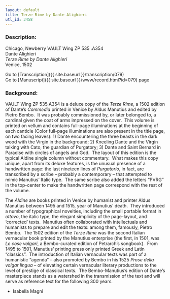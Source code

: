 ```yaml
---
layout: default
title: Terze Rime by Dante Alighieri
utl_id: 3458
---
```


###  Description:

Chicago, Newberry VAULT Wing ZP 535 .A354<br>
Dante Alighieri<br>
_Terze Rime by Dante Alighieri_<br>
Venice, 1502

Go to [Transcription]({{ site.baseurl }}/transcription/079)<br>
Go to [Manuscript]({{ site.baseurl }}/www/record.html?id=079) page 

###  Background:

VAULT Wing ZP 535.A354 is a deluxe copy of the _Terze Rime_, a 1502 edition of Dante’s _Commedia_ printed in Venice by Aldus Manutius and edited by Pietro Bembo.  It was probably commissioned by, or later belonged to, a cardinal given the coat of arms impressed on the cover.  This volume is printed on vellum and contains full-page illuminations at the beginning of each canticle (Color full-page illuminations are also present in the title page, on two facing leaves): 1) Dante encountering the three beasts in the dark wood with the Virgin in the background; 2) Kneeling Dante and the Virgin talking with Cato, the guardian of Purgatory; 3) Dante and Saint Bernard in Paradise with circles of angels and God.  The layout of this edition is the typical Aldine single column without commentary.  What makes this copy unique, apart from its deluxe features, is the unusual presence of a handwritten page: the last nineteen lines of _Purgatorio_, in fact, are transcribed by a scribe – probably a contemporary – that attempted to mimic Manutius’ Italic type.  The same scribe also added the letters “PVRG” in the top-center to make the handwritten page correspond with the rest of the volume.

The _Aldine_ are books printed in Venice by humanist and printer Aldus Manutius between 1495 and 1515, year of Manutius’ death.  They introduced a number of typographical novelties, including the small portable format in _ottavo_, the italic type, the elegant simplicity of the page-layout, and ‘corrected’ texts.  Manutius often collaborated with intellectuals and humanists to prepare and edit the texts: among them, famously, Pietro Bembo.  The 1502 edition of the _Terze Rime_ was the second Italian vernacular book printed by the Manutius enterprise (the first, in 1501, was _Le cose volgari_, a Bembo-curated edition of Petrarch’s songbook).  From 1495 to 1501, Manutius’ printing press only printed Greek and Latin “classics”.  The introduction of Italian vernacular texts was part of a humanistic “agenda” – also promoted by Bembo in his 1525 _Prose della volgar lingua_ – of elevating certain vernacular literary productions to the level of prestige of classical texts.  The Bembo-Manutius’s edition of Dante’s masterpiece stands as a watershed in the transmission of the text and will serve as reference text for the following 300 years.
-  Isabella Magni

